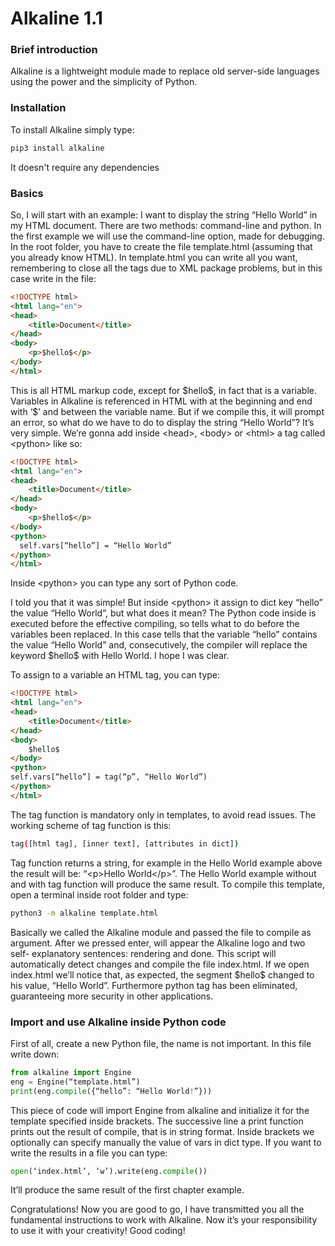 <h1>Alkaline 1.1</h1>
<h3>Brief introduction</h3>
<p>Alkaline is a lightweight module made to replace old server-side languages using the power and the simplicity of Python.
</p>

<h3>Installation</h3>
<p>
To install Alkaline simply type:

``` bash
pip3 install alkaline
```
    
It doesn't require any dependencies

<h3>Basics</h3>
<p>So, I will start with an example: I want to display the string “Hello World” in my HTML document. There are two methods: command-line and python. In the first example we will use the command-line option, made for debugging. In the root folder, you have to create the file template.html (assuming that you already know HTML). In template.html you can write all you want, remembering to close all the tags due to XML package problems, but in this case write in the file:</p>

``` html
<!DOCTYPE html>
<html lang="en">
<head>
    <title>Document</title>
</head>
<body>
    <p>$hello$</p>
</body>
</html>
```
<p>
This is all HTML markup code, except for $hello$, in fact that is a variable. Variables in Alkaline is referenced in HTML with at the beginning and end with ‘$’ and between the variable name. But if we compile this, it will prompt an error, so what do we have to do to display the string “Hello World”? It’s very simple.
We’re gonna add inside &lthead>, &ltbody> or &lthtml> a tag called &ltpython> like so:
</p>

```html
<!DOCTYPE html>
<html lang="en">
<head>
    <title>Document</title>
</head>
<body>
    <p>$hello$</p>
</body>
<python>
  self.vars[“hello”] = “Hello World”
</python>
</html>
```
<p>
Inside &ltpython> you can type any sort of Python code.
</p>
<p>
I told you that it was simple! But inside &ltpython> it assign to dict key “hello” the value “Hello World”, but what does it mean? The Python code inside <python> is executed before the effective compiling, so tells what to do before the variables been replaced. In this case tells that the variable “hello” contains the value “Hello World” and, consecutively, the compiler will replace the keyword $hello$ with Hello World. I hope I was clear.
</p>
<p>
To assign to a variable an HTML tag, you can type:
</p>

```html
<!DOCTYPE html>
<html lang="en">
<head>
    <title>Document</title>
</head>
<body>
    $hello$
</body>
<python>
self.vars[“hello”] = tag(“p”, “Hello World”)
</python>
</html>
```

<p>The tag function is mandatory only in templates, to avoid read issues. The working scheme of tag function is this:</p>

``` bash
tag([html tag], [inner text], [attributes in dict])
```

<p>
Tag function returns a string, for example in the Hello World example above the result will be: “&ltp>Hello World&lt/p>”. The Hello World example without and with tag function will produce the same result.
To compile this template, open a terminal inside root folder and type:
</p>

```bash
python3 -m alkaline template.html
```

<p>
Basically we called the Alkaline module and passed the file to compile as argument. After we pressed enter, will appear the Alkaline logo and two self- explanatory sentences: rendering and done. This script will automatically detect changes and compile the file index.html. If we open index.html we’ll notice that, as expected, the segment $hello$ changed to his value, “Hello World”. Furthermore python tag has been eliminated, guaranteeing more security in other applications.
</p>



<h3>Import and use Alkaline inside Python code</h3>
<p>
First of all, create a new Python file, the name is not important. In this file write down:
</p>

``` python
from alkaline import Engine
eng = Engine(“template.html”)
print(eng.compile({“hello”: “Hello World!”}))
```
<p>
This piece of code will import Engine from alkaline and initialize it for the template specified inside brackets. The successive line a print function prints out the result of compile, that is in string format. Inside brackets we optionally can specify manually the value of vars in dict type. If you want to write the results in a file you can type:
</p>

```python
open(‘index.html’, ‘w’).write(eng.compile())
```

<p>
It’ll produce the same result of the first chapter example.
</p>

<p>
Congratulations! Now you are good to go, I have transmitted you all the fundamental instructions to work with Alkaline. Now it’s your responsibility to use it with your creativity! Good coding!
</p>
